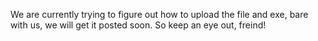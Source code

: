 We are currently trying to figure out how to upload the file and exe, bare with us, we will get it posted soon. So keep an eye out, freind!
